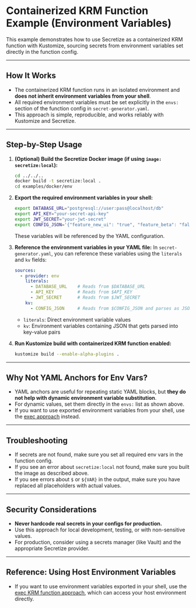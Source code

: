 # Containerized KRM Function Example (Environment Variables)

This example demonstrates how to use Secretize as a containerized KRM function with Kustomize, sourcing secrets from environment variables set directly in the function config.

---

## How It Works

- The containerized KRM function runs in an isolated environment and **does not inherit environment variables from your shell**.
- All required environment variables must be set explicitly in the `envs:` section of the function config in `secret-generator.yaml`.
- This approach is simple, reproducible, and works reliably with Kustomize and Secretize.

---

## Step-by-Step Usage

1. **(Optional) Build the Secretize Docker image (if using `image: secretize:local`):**
   ```bash
   cd ../../..
   docker build -t secretize:local .
   cd examples/docker/env
   ```
   
2. **Export the required environment variables in your shell:**
   ```bash
   export DATABASE_URL="postgresql://user:pass@localhost/db"
   export API_KEY="your-secret-api-key"
   export JWT_SECRET="your-jwt-secret"
   export CONFIG_JSON='{"feature_new_ui": "true", "feature_beta": "false"}'
   ```
   These variables will be referenced by the YAML configuration.

3. **Reference the environment variables in your YAML file:**
   In `secret-generator.yaml`, you can reference these variables using the `literals` and `kv` fields:
   ```yaml
   sources:
     - provider: env
       literals:
         - DATABASE_URL    # Reads from $DATABASE_URL
         - API_KEY         # Reads from $API_KEY
         - JWT_SECRET      # Reads from $JWT_SECRET
       kv:
         - CONFIG_JSON     # Reads from $CONFIG_JSON and parses as JSON
   ```
   - `literals`: Direct environment variable values
   - `kv`: Environment variables containing JSON that gets parsed into key-value pairs

4. **Run Kustomize build with containerized KRM function enabled:**
   ```bash
   kustomize build --enable-alpha-plugins .
   ```

---

## Why Not YAML Anchors for Env Vars?
- YAML anchors are useful for repeating static YAML blocks, but **they do not help with dynamic environment variable substitution**.
- For dynamic values, set them directly in the `envs:` list as shown above.
- If you want to use exported environment variables from your shell, use the [exec approach](../exec/env/README.md) instead.

---

## Troubleshooting

- If secrets are not found, make sure you set all required env vars in the function config.
- If you see an error about `secretize:local` not found, make sure you built the image as described above.
- If you see errors about `$` or `${VAR}` in the output, make sure you have replaced all placeholders with actual values.

---

## Security Considerations

- **Never hardcode real secrets in your configs for production.**
- Use this approach for local development, testing, or with non-sensitive values.
- For production, consider using a secrets manager (like Vault) and the appropriate Secretize provider.

---

## Reference: Using Host Environment Variables

- If you want to use environment variables exported in your shell, use the [exec KRM function approach](../exec/env/README.md), which can access your host environment directly. 